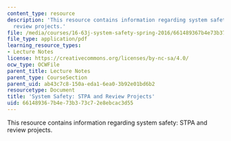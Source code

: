 ```yaml
---
content_type: resource
description: 'This resource contains information regarding system safety: STPA and
  review projects.'
file: /media/courses/16-63j-system-safety-spring-2016/661489367b4e73b373c72e8ebcac3d55_MIT16_63JS16_LecNotes13.pdf
file_type: application/pdf
learning_resource_types:
- Lecture Notes
license: https://creativecommons.org/licenses/by-nc-sa/4.0/
ocw_type: OCWFile
parent_title: Lecture Notes
parent_type: CourseSection
parent_uid: ab43c7c8-150a-eda1-6ea0-3b92e01bd6b2
resourcetype: Document
title: 'System Safety: STPA and Review Projects'
uid: 66148936-7b4e-73b3-73c7-2e8ebcac3d55
---
```

This resource contains information regarding system safety: STPA and review projects.